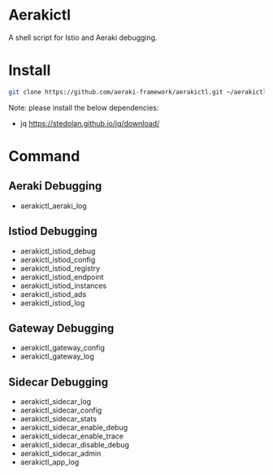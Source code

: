 # Aerakictl
A shell script for Istio and Aeraki debugging.

# Install

```bash
git clone https://github.com/aeraki-framework/aerakictl.git ~/aerakictl;source ~/aerakictl/aerakictl.sh
```

Note: please install the below dependencies:
* jq https://stedolan.github.io/jq/download/

# Command
## Aeraki Debugging
* aerakictl_aeraki_log   
## Istiod Debugging                                
* aerakictl_istiod_debug
* aerakictl_istiod_config                  
* aerakictl_istiod_registry                              
* aerakictl_istiod_endpoint                                             
* aerakictl_istiod_instances                     
* aerakictl_istiod_ads                   
* aerakictl_istiod_log
## Gateway Debugging
* aerakictl_gateway_config                                   
* aerakictl_gateway_log 
## Sidecar Debugging             
* aerakictl_sidecar_log                 
* aerakictl_sidecar_config               
* aerakictl_sidecar_stats
* aerakictl_sidecar_enable_debug
* aerakictl_sidecar_enable_trace
* aerakictl_sidecar_disable_debug
* aerakictl_sidecar_admin 
* aerakictl_app_log
